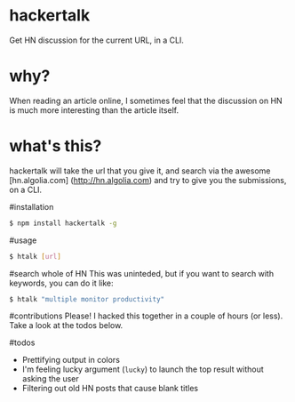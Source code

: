 hackertalk
==========

Get HN discussion for the current URL, in a CLI.

# why?

When reading an article online, I sometimes feel that the discussion on HN is much more interesting than the article itself. 

# what's this?

hackertalk will take the url that you give it, and search via the awesome [hn.algolia.com]
(http://hn.algolia.com) and try to give you the submissions, on a CLI.

#installation
```sh
$ npm install hackertalk -g
```

#usage
```sh
$ htalk [url]
```

#search whole of HN
This was uninteded,  but if you want to search with keywords, you can do it like:

```sh
$ htalk "multiple monitor productivity"
```

#contributions
Please! I hacked this together in a couple of hours (or less). Take a look at the todos below.

#todos

* Prettifying output in colors
* I'm feeling lucky argument (`lucky`) to launch the top result without asking the user
* Filtering out old HN posts that cause blank titles